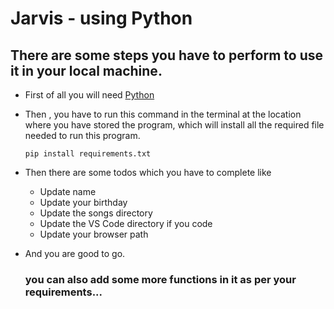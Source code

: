 # Jarvis - using Python

## There are some steps you have to perform to use it in your local machine.
- First of all you will need [Python](https://www.python.org/)
- Then , you have to run this command in the terminal at the location where you have stored the program, which will install all the required file needed to run this program.
  ```
  pip install requirements.txt
  ```
- Then there are some todos which you have to complete like
    - Update name
    - Update your birthday
    - Update the songs directory
    - Update the VS Code directory if you code
    - Update your browser path
- And you are good to go.

  ### you can also add some more functions in it as per your requirements...
